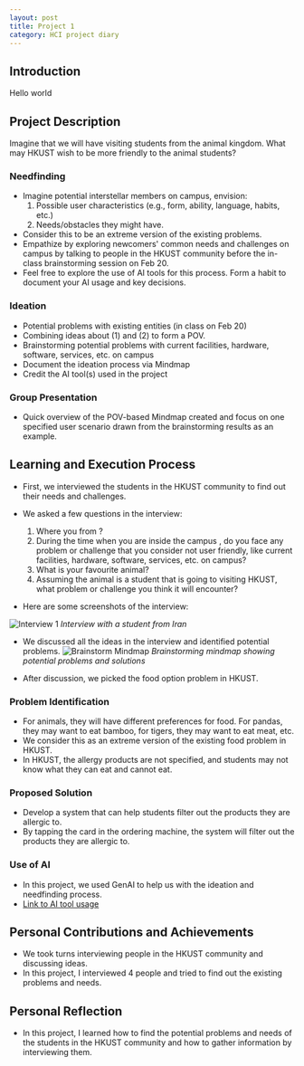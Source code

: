 ```yaml
---
layout: post
title: Project 1
category: HCI project diary
---
```


## Introduction

Hello world

## Project Description

Imagine that we will have visiting students from the animal kingdom. What may HKUST wish to be more friendly to the animal students?

### Needfinding

- Imagine potential interstellar members on campus, envision:
  1. Possible user characteristics (e.g., form, ability, language, habits, etc.)
  2. Needs/obstacles they might have.
- Consider this to be an extreme version of the existing problems.
- Empathize by exploring newcomers' common needs and challenges on campus by talking to people in the HKUST community before the in-class brainstorming session on Feb 20.
- Feel free to explore the use of AI tools for this process. Form a habit to document your AI usage and key decisions.

### Ideation

- Potential problems with existing entities (in class on Feb 20)
- Combining ideas about (1) and (2) to form a POV.
- Brainstorming potential problems with current facilities, hardware, software, services, etc. on campus
- Document the ideation process via Mindmap
- Credit the AI tool(s) used in the project

### Group Presentation

- Quick overview of the POV-based Mindmap created and focus on one specified user scenario drawn from the brainstorming results as an example.

## Learning and Execution Process

- First, we interviewed the students in the HKUST community to find out their needs and challenges.
- We asked a few questions in the interview:
    1. Where you from ?
    2. During the time when you are inside the campus , do you face any problem or challenge that you consider not user friendly, like current facilities, hardware, software, services, etc. on campus?
    3. What is your favourite animal?
    4. Assuming the animal is a student that is going to visiting HKUST, what problem or challenge you think it will encounter?


- Here are some screenshots of the interview:

![Interview 1](/HCI/assets/interview1.png)
*Interview with a student from Iran*


- We discussed all the ideas in the interview and identified potential problems.
![Brainstorm Mindmap](/HCI/assets/mindmap.jpeg)
*Brainstorming mindmap showing potential problems and solutions*

- After discussion, we picked the food option problem in HKUST.

### Problem Identification

- For animals, they will have different preferences for food. For pandas, they may want to eat bamboo, for tigers, they may want to eat meat, etc.
- We consider this as an extreme version of the existing food problem in HKUST.
- In HKUST, the allergy products are not specified, and students may not know what they can eat and cannot eat.

### Proposed Solution

- Develop a system that can help students filter out the products they are allergic to.
- By tapping the card in the ordering machine, the system will filter out the products they are allergic to.

### Use of AI

- In this project, we used GenAI to help us with the ideation and needfinding process.
- [Link to AI tool usage](https://poe.com/s/XSybo2bJeBpY2mAuW81b)

## Personal Contributions and Achievements

- We took turns interviewing people in the HKUST community and discussing ideas.
- In this project, I interviewed 4 people and tried to find out the existing problems and needs.

## Personal Reflection

- In this project, I learned how to find the potential problems and needs of the students in the HKUST community and how to gather information by interviewing them.



